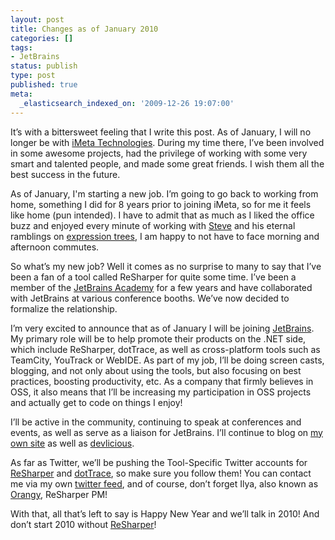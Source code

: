 ```yaml
---
layout: post
title: Changes as of January 2010
categories: []
tags:
- JetBrains
status: publish
type: post
published: true
meta:
  _elasticsearch_indexed_on: '2009-12-26 19:07:00'
---
```

<p>
It&rsquo;s with a bittersweet feeling that I write this post. As of January, I will no longer be with <a href="http://www.imeta.co.uk">iMeta Technologies</a>. During my time there, I&rsquo;ve been involved in some awesome projects, had the privilege of working with some very smart and talented people, and made some great friends. I wish them all the best success in the future.
</p>

<p>
As of January, I&#039;m starting a new job. I&rsquo;m going to go back to working from home, something I did for 8 years prior to joining iMeta, so for me it feels like home (pun intended). I have to admit that as much as I liked the office buzz and enjoyed every minute of working with <a href="http://blogs.imeta.co.uk/sstrong/Default.aspx">Steve</a> and his eternal ramblings on <a href="http://blogs.imeta.co.uk/sstrong/archive/2009/12/16/823.aspx">expression trees</a>, I am happy to not have to face morning and afternoon commutes.
</p>

<p>
So what&rsquo;s my new job? Well it comes as no surprise to many to say that I&rsquo;ve been a fan of a tool called ReSharper for quite some time. I&rsquo;ve been a member of the <a href="http://www.jetbrains.com/devnet/academy/index.jsp">JetBrains Academy</a> for a few years and have collaborated with JetBrains at various conference booths. We&rsquo;ve now decided to formalize the relationship.
</p>

<p>
I&rsquo;m very excited to announce that as of January I will be joining <a href="http://www.jetbrains.com">JetBrains</a>. My primary role will be to help promote their products on the .NET side, which include ReSharper, dotTrace, as well as cross-platform tools such as TeamCity, YouTrack or WebIDE. As part of my job, I&rsquo;ll be doing screen casts, blogging, and not only about using the tools, but also focusing on best practices, boosting productivity, etc. As a company that firmly believes in OSS, it also means that I&rsquo;ll be increasing my participation in OSS projects and actually get to code on things I enjoy!
</p>

<p>
I&rsquo;ll be active in the community, continuing to speak at conferences and events, as well as serve as a liaison for JetBrains. I&rsquo;ll continue to blog on <a href="http://hadihariri.com">my own site</a> as well as <a href="http://devlicio.us/blogs/hadi_hariri">devlicious</a>.
</p>

<p>
As far as Twitter, we&rsquo;ll be pushing the Tool-Specific Twitter accounts for <a href="http://twitter.com/resharper">ReSharper</a> and <a href="http://twitter.com/dottrace">dotTrace</a>, so make sure you follow them! You can contact me via my own <a href="http://twitter.com/hhariri">twitter feed</a>, and of course, don&rsquo;t forget Ilya, also known as <a href="http://twitter.com/orangy">Orangy</a>, ReSharper PM!
</p>

<p>
With that, all that&rsquo;s left to say is Happy New Year and we&rsquo;ll talk in 2010! And don&rsquo;t start 2010 without <a href="http://www.jetbrains.com/resharper">ReSharper</a>!
</p>
